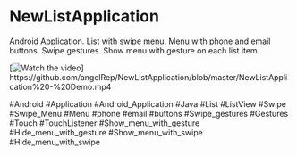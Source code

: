 # NewListApplication
Android Application. List with swipe menu. Menu with phone and email buttons. Swipe gestures. Show menu with gesture on each list item.

[![Watch the video]([https://github.com/angelRep/NewListApplication/blob/master/NewListApplication%20-%20Demo.mp4](https://github.com/angelRep/NewListApplication/blob/master/NewListApplication%20-%20Demo.mp4))]
https://github.com/angelRep/NewListApplication/blob/master/NewListApplication%20-%20Demo.mp4


#Android #Application #Android_Application #Java 
#List #ListView #Swipe #Swipe_Menu
#Menu #phone #email #buttons 
#Swipe_gestures #Gestures #Touch #TouchListener 
#Show_menu_with_gesture
#Hide_menu_with_gesture
#Show_menu_with_swipe
#Hide_menu_with_swipe
